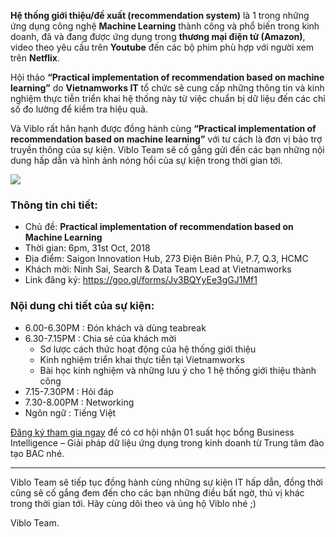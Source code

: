 **Hệ thống giới thiệu/đề xuất (recommendation system)** là 1 trong những ứng dụng công nghệ **Machine Learning** thành công và phổ biến trong kinh doanh, đã và đang được ứng dụng trong **thương mại điện tử (Amazon)**, video theo yêu cầu trên **Youtube** đến các bộ phim phù hợp với người xem trên **Netflix**. 

Hội thảo **“Practical implementation of recommendation based on machine learning”** do **Vietnamworks IT** tổ chức sẽ cung cấp những thông tin và kinh nghiệm thực tiễn triển khai hệ thống này từ việc chuẩn bị dữ liệu đến các chỉ số đo lường để kiểm tra hiệu quả. 

Và Viblo rất hân hạnh được đồng hành cùng **“Practical implementation of recommendation based on machine learning”** với tư cách là đơn vị bảo trợ truyền thông của sự kiện. Viblo Team sẽ cố gắng gửi đến các bạn những nội dung hấp dẫn và hình ảnh nóng hổi của sự kiện trong thời gian tới.

![](https://images.viblo.asia/full/9ac7e83c-fec9-46bb-abad-4b9f6373e1e5.jpg)

### Thông tin chi tiết: 

- Chủ đề: **Practical implementation of recommendation based on Machine Learning**
- Thời gian: 6pm, 31st Oct, 2018
- Địa điểm: Saigon Innovation Hub, 273 Điện Biên Phủ, P.7, Q.3, HCMC
- Khách mời: Ninh Sai, Search & Data Team Lead at Vietnamworks
- Link đăng ký: https://goo.gl/forms/Jv3BQYyEe3gGJ1Mf1

### Nội dung chi tiết của sự kiện:

- 6.00-6.30PM	: Đón khách và dùng teabreak
- 6.30-7.15PM	: Chia sẻ của khách mời
    * Sơ lược cách thức hoạt động của hệ thống giới thiệu 
    * Kinh nghiệm triển khai thực tiễn tại Vietnamworks
    * Bài học kinh nghiệm và những lưu ý cho 1 hệ thống giới thiệu thành công
- 7.15-7.30PM	: Hỏi đáp
- 7.30-8.00PM	: Networking
- Ngôn ngữ      : Tiếng Việt

[Đăng ký tham gia ngay](https://goo.gl/forms/Jv3BQYyEe3gGJ1Mf1) để có cơ hội nhận 01 suất học bổng Business Intelligence – Giải pháp dữ liệu ứng dụng trong kinh doanh từ Trung tâm đào tạo BAC nhé.

<hr> 

Viblo Team sẽ tiếp tục đồng hành cùng những sự kiện IT hấp dẫn, đồng thời cũng sẽ cố gắng đem đến cho các bạn những điều bất ngờ, thú vị khác trong thời gian tới. Hãy cùng dõi theo và ủng hộ Viblo nhé ;)

Viblo Team.